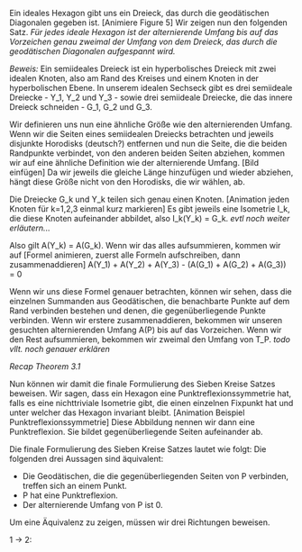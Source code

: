 Ein ideales Hexagon gibt uns ein Dreieck, das durch die geodätischen Diagonalen gegeben ist.
[Animiere Figure 5]
Wir zeigen nun den folgenden Satz.
*Für jedes ideale Hexagon ist der alternierende Umfang bis auf das Vorzeichen genau zweimal der Umfang von dem Dreieck,
das durch die geodätischen Diagonalen aufgespannt wird.*

_Beweis:_
Ein semiideales Dreieck ist ein hyperbolisches Dreieck mit zwei idealen Knoten, also am Rand des Kreises und einem
Knoten in der hyperbolischen Ebene. In unserem idealen Sechseck gibt es drei semiideale Dreiecke - Y_1, Y_2 und Y_3 -
sowie drei semiideale Dreiecke, die das innere Dreieck schneiden - G_1, G_2 und G_3.

Wir definieren uns nun eine ähnliche Größe wie den alternierenden Umfang. Wenn wir die Seiten eines semiidealen Dreiecks
betrachten und jeweils disjunkte Horodisks (deutsch?) entfernen und nun die Seite, die die beiden Randpunkte verbindet,
von den anderen beiden Seiten abziehen, kommen wir auf eine ähnliche Definition wie der alternierende Umfang.
[Bild einfügen]
Da wir jeweils die gleiche Länge hinzufügen und wieder abziehen, hängt diese Größe nicht von den Horodisks, die wir
wählen, ab.

Die Dreiecke G_k und Y_k teilen sich genau einen Knoten.
[Animation jeden Knoten für k=1,2,3 einmal kurz markieren]
Es gibt jeweils eine Isometrie I_k, die diese Knoten aufeinander abbildet, also I_k(Y_k) = G_k.
_evtl noch weiter erläutern..._

Also gilt A(Y_k) = A(G_k). Wenn wir das alles aufsummieren, kommen wir auf
[Formel animieren, zuerst alle Formeln aufschreiben, dann zusammenaddieren]
A(Y_1) + A(Y_2) + A(Y_3) - (A(G_1) + A(G_2) + A(G_3)) = 0

Wenn wir uns diese Formel genauer betrachten, können wir sehen, dass die einzelnen Summanden aus Geodätischen, die
benachbarte Punkte auf dem Rand verbinden bestehen und denen, die gegenüberliegende Punkte verbinden. Wenn wir erstere
zusammenaddieren, bekommen wir unseren gesuchten alternierenden Umfang A(P) bis auf das Vorzeichen. Wenn wir den Rest
aufsummieren, bekommen wir zweimal den Umfang von T_P.
_todo vllt. noch genauer erklären_

_Recap Theorem 3.1_

Nun können wir damit die finale Formulierung des Sieben Kreise Satzes beweisen. Wir sagen, dass ein Hexagon eine
Punktreflexionssymmetrie hat, falls es eine nichttriviale Isometrie gibt, die einen einzelnen Fixpunkt hat und unter
welcher das Hexagon invariant bleibt.
[Animation Beispiel Punktreflexionssymmetrie]
Diese Abbildung nennen wir dann eine Punktreflexion. Sie bildet gegenüberliegende Seiten aufeinander ab.

Die finale Formulierung des Sieben Kreise Satzes lautet wie folgt:
Die folgenden drei Aussagen sind äquivalent:

- Die Geodätischen, die die gegenüberliegenden Seiten von P verbinden, treffen sich an einem Punkt.
- P hat eine Punktreflexion.
- Der alternierende Umfang von P ist 0.

Um eine Äquivalenz zu zeigen, müssen wir drei Richtungen beweisen.

1 -> 2:

